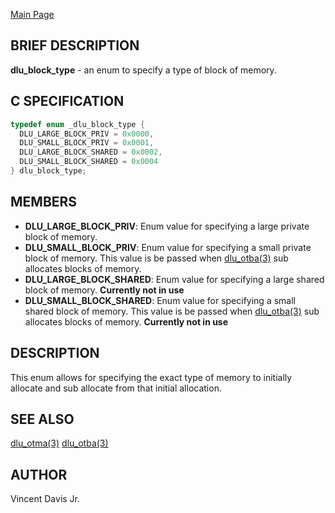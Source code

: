 <a href="https://easyip2023.github.io/lucurious-docs/" class="button">Main Page</a>

## BRIEF DESCRIPTION

**dlu_block_type** - an enum to specify a type of block of memory.

## C SPECIFICATION

```c
typedef enum _dlu_block_type {
  DLU_LARGE_BLOCK_PRIV = 0x0000,
  DLU_SMALL_BLOCK_PRIV = 0x0001,
  DLU_LARGE_BLOCK_SHARED = 0x0002,
  DLU_SMALL_BLOCK_SHARED = 0x0004
} dlu_block_type;
```

## MEMBERS

* **DLU_LARGE_BLOCK_PRIV**: Enum value for specifying a large private block of memory.
* **DLU_SMALL_BLOCK_PRIV**: Enum value for specifying a small private block of memory. This value is be passed when [dlu_otba(3)](https://easyip2023.github.io/lucurious-docs/api/utils/dlu_otba)
sub allocates blocks of memory.
* **DLU_LARGE_BLOCK_SHARED**: Enum value for specifying a large shared block of memory. **Currently not in use**
* **DLU_SMALL_BLOCK_SHARED**: Enum value for specifying a small shared block of memory. This value is be passed when [dlu_otba(3)](https://easyip2023.github.io/lucurious-docs/api/utils/dlu_otba)
sub allocates blocks of memory. **Currently not in use**

## DESCRIPTION

This enum allows for specifying the exact type of memory to initially allocate and sub allocate from that initial allocation.

## SEE ALSO

[dlu_otma(3)](https://easyip2023.github.io/lucurious-docs/api/utils/dlu_otma)
[dlu_otba(3)](https://easyip2023.github.io/lucurious-docs/api/utils/dlu_otba)

## AUTHOR

Vincent Davis Jr.
